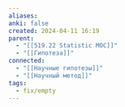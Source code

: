 ```yaml
---
aliases: 
anki: false
created: 2024-04-11 16:19
parent:
  - "[[519.22 Statistic MOC]]"
  - "[[Гипотеза]]"
connected:
  - "[[Научные гипотезы]]"
  - "[[Научный метод]]"
tags:
  - fix/empty
---
```

